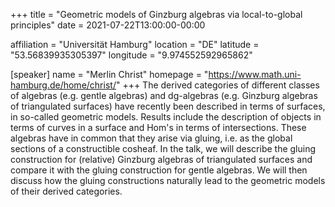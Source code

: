 +++
title = "Geometric models of Ginzburg algebras via local-to-global principles"
date = 2021-07-22T13:00:00-00:00

affiliation = "Universität Hamburg"
location = "DE"
latitude = "53.56839935305397"
longitude = "9.974552592965862"

[speaker]
  name = "Merlin Christ"
  homepage = "https://www.math.uni-hamburg.de/home/christ/"
+++
The derived categories of different classes of algebras (e.g. gentle algebras) and dg-algebras (e.g. Ginzburg algebras of triangulated surfaces) have recently been described in terms of surfaces, in so-called geometric models. Results include the description of objects in terms of curves in a surface and Hom's in terms of intersections. These algebras have in common that they arise via gluing, i.e. as the global sections of a constructible cosheaf. In the talk, we will describe the gluing construction for (relative) Ginzburg algebras of triangulated surfaces and compare it with the gluing construction for gentle algebras. We will then discuss how the gluing constructions naturally lead to the geometric models of their derived categories.
